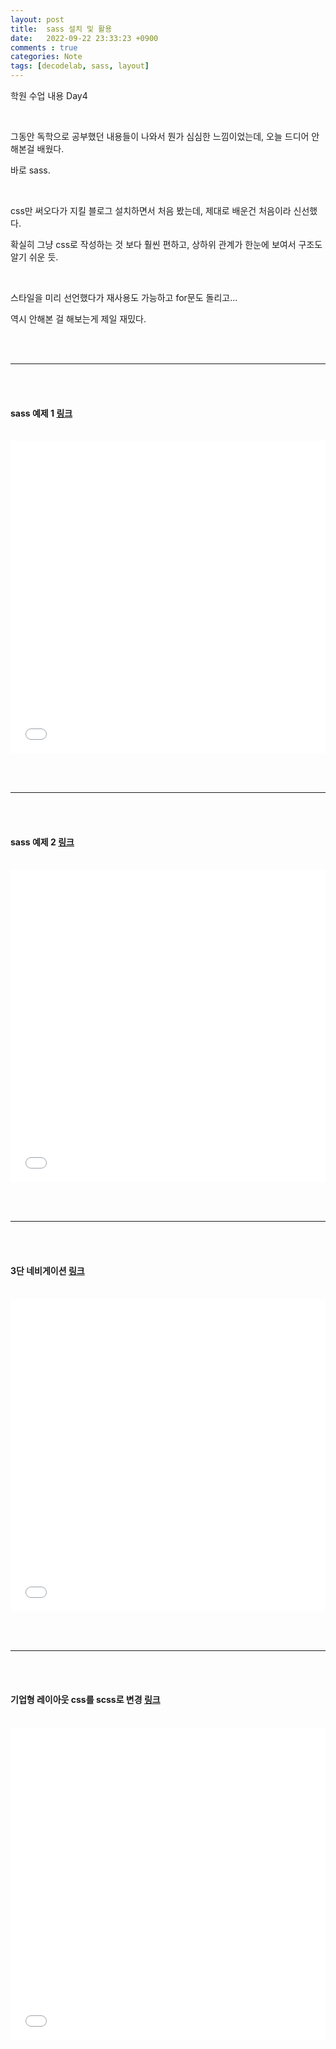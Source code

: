 ```yaml
---
layout: post
title:  sass 설치 및 활용
date:   2022-09-22 23:33:23 +0900
comments : true
categories: Note
tags: [decodelab, sass, layout]
---
```


학원 수업 내용 Day4

<br>

그동안 독학으로 공부했던 내용들이 나와서 뭔가 심심한 느낌이었는데, 오늘 드디어 안해본걸 배웠다.

바로 sass.

<br>

css만 써오다가 지킬 블로그 설치하면서 처음 봤는데, 제대로 배운건 처음이라 신선했다.

확실히 그냥 css로 작성하는 것 보다 훨씬 편하고, 상하위 관계가 한눈에 보여서 구조도 알기 쉬운 듯.

<br>

스타일을 미리 선언했다가 재사용도 가능하고 for문도 돌리고...

역시 안해본 걸 해보는게 제일 재밌다.

<br><br>
<hr>
<br><br>

#### sass 예제 1 [링크](/decodelab/220922/sass1/)

<br>

<iframe src='/decodelab/220922/sass1/' frameborder='0' width='100%' height='500px'></iframe>

<br><br>
<hr>
<br><br>

#### sass 예제 2 [링크](/decodelab/220922/sass2_font_btn/)

<br>

<iframe src='/decodelab/220922/sass2_font_btn/' frameborder='0' width='100%' height='500px'></iframe>

<br><br>
<hr>
<br><br>

#### 3단 네비게이션 [링크](/decodelab/220922/nav_practice1/)

<br>

<iframe src='/decodelab/220922/nav_practice1/' frameborder='0' width='100%' height='500px'></iframe>

<br><br>
<hr>
<br><br>

#### 기업형 레이아웃 css를 scss로 변경 [링크](/decodelab/220922/layout_practice/)

<br>

<iframe src='/decodelab/220922/layout_practice/' frameborder='0' width='100%' height='500px'></iframe>

<br><br>